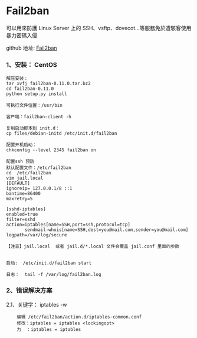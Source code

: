 # Fail2ban

可以用來防護 Linux Server 上的 SSH、vsftp、dovecot...等服務免於遭駭客使用暴力密碼入侵

github 地址:  [Fail2ban](https://github.com/fail2ban/fail2ban)

### 1、安装： CentOS

    解压安装：
    tar xvfj fail2ban-0.11.0.tar.bz2
    cd fail2ban-0.11.0
    python setup.py install

    可执行文件位置：/usr/bin 

    客户端：fail2ban-client -h
    
    复制启动脚本到 init.d：
    cp files/debian-initd /etc/init.d/fail2ban
    
    配置开机启动：
    chkconfig --level 2345 fail2ban on
    
    配置ssh 预防
    默认配置文件：/etc/fail2ban
    cd  /etc/fail2ban
    vim jail.local
    [DEFAULT]
    ignoreip= 127.0.0.1/8 ::1
    bantime=86400
    maxretry=5

    [sshd-iptables]
    enabled=true
    filter=sshd
    action=iptables[name=SSH,port=ssh,protocol=tcp]
           sendmail-whois[name=SSH,dest=you@mail.com,sender=you@mail.com]
    logpath=/var/log/secure
    
    【注意】jail.local  或者 jail.d/*.local 文件会覆盖 jail.conf 里面的参数
    
    
    启动:  /etc/init.d/fail2ban start
    
    日志：  tail -f /var/log/fail2ban.log


### 2、错误解决方案
2.1、关键字： iptables  -w

        编辑 /etc/fail2ban/action.d/iptables-common.conf
        修改：iptables = iptables <lockingopt>
        为  ：iptables = iptables


